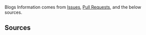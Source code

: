 Blogs Information comes from [Issues](https://github.com/dailyrandomphoto/dev-blog-directory-raw/issues), [Pull Requests](https://github.com/dailyrandomphoto/dev-blog-directory-raw/pulls), and the below sources.

## Sources
